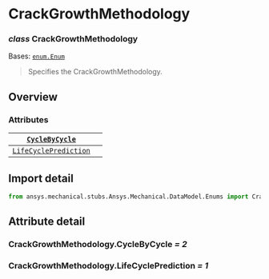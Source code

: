 # CrackGrowthMethodology

### *class* CrackGrowthMethodology

Bases: [`enum.Enum`](https://docs.python.org/3/library/enum.html#enum.Enum)

> Specifies the CrackGrowthMethodology.

> <!-- !! processed by numpydoc !! -->

## Overview

### Attributes

| [`CycleByCycle`](#CrackGrowthMethodology.CycleByCycle)               |    |
|----------------------------------------------------------------------|----|
| [`LifeCyclePrediction`](#CrackGrowthMethodology.LifeCyclePrediction) |    |

## Import detail

```python
from ansys.mechanical.stubs.Ansys.Mechanical.DataModel.Enums import CrackGrowthMethodology
```

## Attribute detail

### CrackGrowthMethodology.CycleByCycle *= 2*

### CrackGrowthMethodology.LifeCyclePrediction *= 1*
